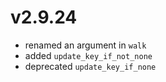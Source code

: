 # v2.9.24

* renamed an argument in `walk`
* added `update_key_if_not_none`
* deprecated `update_key_if_none`
